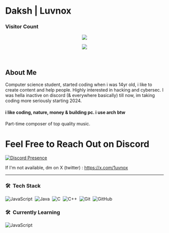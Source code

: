 <h1>Daksh | Luvnox</h1>

<h3>Visitor Count</h3>

<p align = "center"><img src = "https://count.getloli.com/get/@:1vnx?theme=rule34" </p></br>
<p align = "center"><img src = "https://github-readme-stats.vercel.app/api?username=1vnx"> </p></br>


<h2>About Me</h2>

Computer science student, started coding when i was 14yr old, i like to create content and help people.
Highly interested in hacking and cybersec. I was hella inactive on discord (& everywhere basically) till now, im taking coding more seriously starting 2024.

<h4>i like coding, nature, money & building pc. i use arch btw</h4>

Part-time composer of top quality music.</br>

# Feel Free to Reach Out on Discord

[![Discord Presence](https://lanyard.cnrad.dev/api/851113808000581632)](https://discord.com/users/851113808000581632)

If I'm not available, dm on X (twitter) : https://x.com/1uvnox

-------------------------

### 🛠 &nbsp;Tech Stack
![JavaScript](https://img.shields.io/badge/-JavaScript-05122A?style=flat&logo=javascript)&nbsp;
![Java](https://img.shields.io/badge/-Java-05122A?style=flat&logo=Java&logoColor=FFA518)&nbsp;
![C](https://img.shields.io/badge/-C-05122A?style=flat&logo=C&logoColor=A8B9CC)&nbsp;
![C++](https://img.shields.io/badge/-C++-05122A?style=flat&logo=C%2B%2B&logoColor=00599C)&nbsp;
![Git](https://img.shields.io/badge/-Git-05122A?style=flat&logo=git)&nbsp;
![GitHub](https://img.shields.io/badge/-GitHub-05122A?style=flat&logo=github)&nbsp;

### 🛠 &nbsp;Currently Learning
![JavaScript](https://img.shields.io/badge/-JavaScript-05122A?style=flat&logo=javascript)&nbsp;


<!--
![Node.js](https://img.shields.io/badge/-Node.js-05122A?style=flat&logo=node.js&logoColor=339933)&nbsp;
![Rust](https://img.shields.io/badge/-rust-05122A?style=flat&logo=rust&logoColor=CE422B)&nbsp;
![MongoDB](https://img.shields.io/badge/-MongoDB-47A248?style=flat&logo=mongodb&logoColor=white&color=05122A&labelColor=05122A)
![Express.js](https://img.shields.io/badge/-Express.js-000000?style=flat&logo=express&logoColor=white&color=05122A&labelColor=05122A)
![MySQL](https://img.shields.io/badge/-MySQL-05122A?style=flat&logo=mysql&logoColor=4479A1)&nbsp;
![PHP](https://img.shields.io/badge/-PHP-05122A?style=flat&logo=php)&nbsp; 
-->
